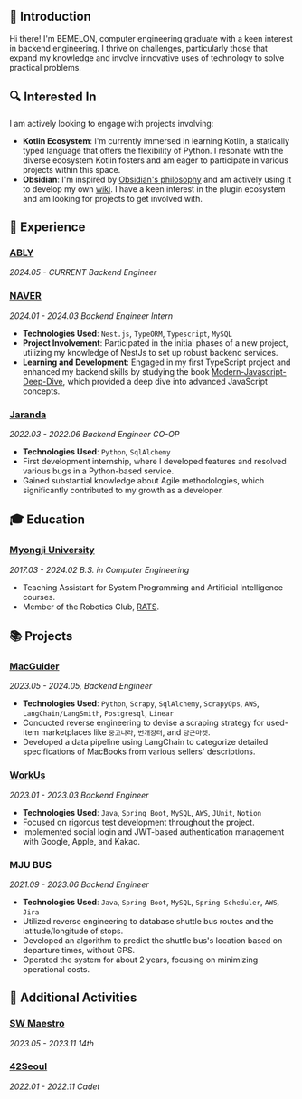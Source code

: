 ## 👋 Introduction
Hi there! I'm BEMELON, computer engineering graduate with a keen interest in backend engineering.
I thrive on challenges, particularly those that expand my knowledge and involve innovative uses of technology to solve practical problems.


## 🔍 Interested In
I am actively looking to engage with projects involving:
- **Kotlin Ecosystem**: I'm currently immersed in learning Kotlin, a statically typed language that offers the flexibility of Python. I resonate with the diverse ecosystem Kotlin fosters and am eager to participate in various projects within this space.
- **Obsidian**: I'm inspired by [Obsidian's philosophy](https://obsidian.md/about) and am actively using it to develop my own [wiki](https://blog.bemelon.me). I have a keen interest in the plugin ecosystem and am looking for projects to get involved with.

## 💼 Experience
### [ABLY](https://a-bly.com)
*2024.05 - CURRENT Backend Engineer*


### [NAVER](https://navercorp.com/)
*2024.01 - 2024.03 Backend Engineer Intern*
- **Technologies Used**: `Nest.js`, `TypeORM`, `Typescript`, `MySQL`
- **Project Involvement**: Participated in the initial phases of a new project, utilizing my knowledge of NestJs to set up robust backend services.
- **Learning and Development**: Engaged in my first TypeScript project and enhanced my backend skills by studying the book [Modern-Javascript-Deep-Dive](https://blog.bemelon.me/book/modern-javascript/about), which provided a deep dive into advanced JavaScript concepts.


### [Jaranda](https://jaranda.kr/) 
*2022.03 - 2022.06 Backend Engineer CO-OP*
 - **Technologies Used**: `Python`, `SqlAlchemy`
 - First development internship, where I developed features and resolved various bugs in a Python-based service.
 - Gained substantial knowledge about Agile methodologies, which significantly contributed to my growth as a developer.


## 🎓  Education

### [Myongji University](https://www.mju.ac.kr/sites/mjukr/intro/intro.html) 
*2017.03 - 2024.02 B.S. in Computer Engineering* 
 - Teaching Assistant for System Programming and Artificial Intelligence courses.
 - Member of the Robotics Club, [RATS](https://github.com/RATS-make-robot). 


## 📚 Projects

### [MacGuider](https://github.com/cofinder-team/Scrapy-Crawler)
*2023.05 - 2024.05, Backend Engineer*
 - **Technologies Used**: `Python`, `Scrapy`, `SqlAlchemy`, `ScrapyOps`, `AWS`, `LangChain/LangSmith`, `Postgresql`, `Linear`
 - Conducted reverse engineering to devise a scraping strategy for used-item marketplaces like `중고나라`, `번개장터`, and `당근마켓`.
 - Developed a data pipeline using LangChain to categorize detailed specifications of MacBooks from various sellers' descriptions.

### [WorkUs](https://github.com/mayonnaise-workus/backend)
*2023.01 - 2023.03 Backend Engineer*
 - **Technologies Used**: `Java`, `Spring Boot`, `MySQL`, `AWS`, `JUnit`, `Notion`
 - Focused on rigorous test development throughout the project.
 - Implemented social login and JWT-based authentication management with Google, Apple, and Kakao.

### MJU BUS 
*2021.09 - 2023.06 Backend Engineer*
 - **Technologies Used**: `Java`, `Spring Boot`, `MySQL`, `Spring Scheduler`, `AWS`, `Jira`
 - Utilized reverse engineering to database shuttle bus routes and the latitude/longitude of stops.
 - Developed an algorithm to predict the shuttle bus's location based on departure times, without GPS.
 - Operated the system for about 2 years, focusing on minimizing operational costs.

## 🌟 Additional Activities

### [SW Maestro](https://www.swmaestro.org/sw/main/main.do) 
*2023.05 - 2023.11 14th*

### [42Seoul](https://42seoul.kr/seoul42/main/view)
*2022.01 - 2022.11 Cadet*
 

